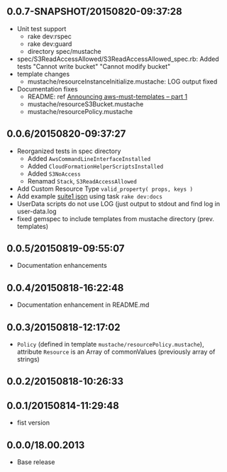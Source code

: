 ## 0.0.7-SNAPSHOT/20150820-09:37:28


* Unit test support
  * rake dev:rspec
  * rake dev:guard
  * directory spec/mustache
* spec/S3ReadAccessAllowed/S3ReadAccessAllowed_spec.rb: Added tests
  "Cannot write bucket" "Cannot modify bucket"
* template changes
  	* mustache/resourceInstanceInitialize.mustache: LOG output fixed
* Documentation fixes
  * README: ref [Announcing aws-must-templates – part 1](https://jarjuk.wordpress.com/2015/08/18/announcing-aws-must-templates-part1)
  * mustache/resourceS3Bucket.mustache
  * mustache/resourcePolicy.mustache

## 0.0.6/20150820-09:37:27

* Reorganized tests in spec directory
  * Added `AwsCommandLineInterfaceInstalled`
  * Added `CloudFormationHelperScriptsInstalled`
  * Added `S3NoAccess`
  * Renamad `Stack`, `S3ReadAccessAllowed`
* Add Custom Resource Type `valid_property( props, keys )`
* Add example [suite1 json](generated-docs/suite1.json) using task `rake dev:docs`
* UserData scripts do not use LOG (just output to stdout and find log in user-data.log
* fixed gemspec to include templates from mustache directory (prev. templates)

## 0.0.5/20150819-09:55:07

* Documentation enhancements

## 0.0.4/20150818-16:22:48

* Documentation enhancement in README.md

## 0.0.3/20150818-12:17:02

* `Policy` (defined in template `mustache/resourcePolicy.mustache`),
  attribute `Resource` is an Array of commonValues (previously array
  of strings)

## 0.0.2/20150818-10:26:33


## 0.0.1/20150814-11:29:48

* fist version


## 0.0.0/18.00.2013

- Base release
